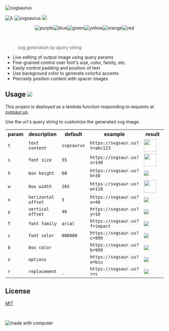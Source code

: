 ![svgsaurus](https://user-images.githubusercontent.com/9319710/43561245-2f4bb106-95e4-11e8-814e-25b2ddd87bff.png)

![λ](https://svgsaur.us?t=λ&h=40&w=24&y=29&s=28&c=999&o=b) ![svgsaurus](https://svgsaur.us?s=34&o=b&h=40&y=30&c=222) ![](https://svgsaur.us?t=&w=1&h=52)

<div style="text-align: center;">
      <img alt="purple" src="https://svgsaur.us?b=9400d3&t=_&h=2&w=148"
    /><img alt="blue" src="https://svgsaur.us?b=0000ff&t=_&h=2&w=148"
    /><img alt="green" src="https://svgsaur.us?b=00ff00&t=_&h=2&w=148"
    /><img alt="yellow" src="https://svgsaur.us?b=ffff00&t=_&h=2&w=148"
    /><img alt="orange" src="https://svgsaur.us?b=ff7f00&t=_&h=2&w=148"
    /><img alt="red" src="https://svgsaur.us?b=ff0000&t=_&h=2&w=148" />
</div>

&nbsp;

> svg generation by query string

* Live editing of output image using query params
* Fine-grained control over font's size, color, family, etc.
* Easily control padding and position of text
* Use background color to generate colorful accents
* Precisely position content with spacer images

## Usage ![](https://svgsaur.us?t=&w=1&h=40)

This project is deployed as a lambda function responding to requests at [svgsaur.us](https://svgsaur.us).

Use the url's query string to customize the generated svg image.

<table>
    <tr>
        <th>param</th>
        <th>description</th>
        <th>default</th>
        <th>example</th>
        <th width="200">result</th>
    </tr>
    <tr>
        <td><code>t</code></td>
        <td><code>text content</code></td>
        <td><code>svgsaurus</code></td>
        <td><code>https://svgsaur.us?t=abc123</code></td>
        <td><img height="40" src="https://svgsaur.us?t=abc123" /></td>
    </tr>
    <tr>
        <td><code>s</code></td>
        <td><code>font size</code></td>
        <td><code>55</code></td>
        <td><code>https://svgsaur.us?s=140</code></td>
        <td><img height="40" src="https://svgsaur.us?s=140" /></td>
    </tr>
    <tr>
        <td><code>h</code></td>
        <td><code>box height</code></td>
        <td><code>60</code></td>
        <td><code>https://svgsaur.us?h=30</code></td>
        <td><img src="https://svgsaur.us?h=30" /></td>
    </tr>
    <tr>
        <td><code>w</code></td>
        <td><code>box width</code></td>
        <td><code>265</code></td>
        <td><code>https://svgsaur.us?w=110</code></td>
        <td><img height="40" src="https://svgsaur.us?w=110" /></td>
    </tr>
    <tr>
        <td><code>x</code></td>
        <td><code>horizontal offset</code></td>
        <td><code>5</code></td>
        <td><code>https://svgsaur.us?x=40</code></td>
        <td><img src="https://svgsaur.us?x=40" /></td>
    </tr>
    <tr>
        <td><code>y</code></td>
        <td><code>vertical offset</code></td>
        <td><code>46</code></td>
        <td><code>https://svgsaur.us?y=10</code></td>
        <td><img src="https://svgsaur.us?y=10" /></td>
    </tr>
    <tr>
        <td><code>f</code></td>
        <td><code>font family</code></td>
        <td><code>arial</code></td>
        <td><code>https://svgsaur.us?f=impact</code></td>
        <td><img src="https://svgsaur.us?f=impact" /></td>
    </tr>
    <tr>
        <td><code>c</code></td>
        <td><code>font color</code></td>
        <td><code>000000</code></td>
        <td><code>https://svgsaur.us?c=999</code></td>
        <td><img src="https://svgsaur.us?c=999" /></td>
    </tr>
    <tr>
        <td><code>b</code></td>
        <td><code>box color</code></td>
        <td><code>&nbsp;</code></td>
        <td><code>https://svgsaur.us?b=999</code></td>
        <td><img src="https://svgsaur.us?b=999" /></td>
    </tr>
    <tr>
        <td><code>o</code></td>
        <td><code>options</code></td>
        <td><code>&nbsp;</code></td>
        <td><code>https://svgsaur.us?o=biu</code></td>
        <td><img src="https://svgsaur.us?o=biu" /></td>
    </tr>
    <tr>
        <td><code>r</code></td>
        <td><code>replacement</code></td>
        <td><code>_</code></td>
        <td><code>https://svgsaur.us?r=s</code></td>
        <td><img src="https://svgsaur.us?r=s" /></td>
    </tr>
</table>

## License

[MIT](./LICENSE)

&nbsp;

![made with computer](https://svgsaur.us/?t=Made_with_💻_by_✋&o=b&b=f8f8f8&s=20&w=888&h=260&x=360&y=135)
